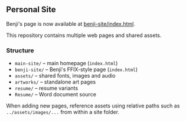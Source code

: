 ## Personal Site

Benji's page is now available at [benji-site/index.html](benji-site/index.html).

This repository contains multiple web pages and shared assets.

### Structure

- `main-site/` – main homepage (`index.html`)
- `benji-site/` – Benji's FFIX-style page (`index.html`)
- `assets/` – shared fonts, images and audio
- `artworks/` – standalone art pages
- `resume/` – resume variants
- `Resume/` – Word document source

When adding new pages, reference assets using relative paths such as `../assets/images/...` from within a site folder.
